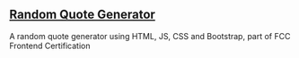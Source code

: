 ## [Random Quote Generator](https://iamduarte.github.io/random-quote-generator/)

A random quote generator using HTML, JS, CSS and Bootstrap, part of FCC Frontend Certification
